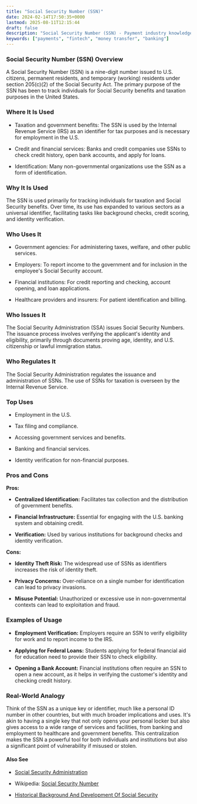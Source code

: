 ```yaml
---
title: "Social Security Number (SSN)"
date: 2024-02-14T17:50:35+0000
lastmod: 2025-08-11T12:15:44
draft: false
description: "Social Security Number (SSN) - Payment industry knowledge and insights"
keywords: ["payments", "fintech", "money transfer", "banking"]
---
```


### Social Security Number (SSN) Overview

A Social Security Number (SSN) is a nine-digit number issued to U.S. citizens, permanent residents, and temporary (working) residents under section 205(c)(2) of the Social Security Act. The primary purpose of the SSN has been to track individuals for Social Security benefits and taxation purposes in the United States.

### Where It Is Used

- Taxation and government benefits: The SSN is used by the Internal Revenue Service (IRS) as an identifier for tax purposes and is necessary for employment in the U.S.

- Credit and financial services: Banks and credit companies use SSNs to check credit history, open bank accounts, and apply for loans.

- Identification: Many non-governmental organizations use the SSN as a form of identification.

### Why It Is Used

The SSN is used primarily for tracking individuals for taxation and Social Security benefits. Over time, its use has expanded to various sectors as a universal identifier, facilitating tasks like background checks, credit scoring, and identity verification.

### Who Uses It

- Government agencies: For administering taxes, welfare, and other public services.

- Employers: To report income to the government and for inclusion in the employee's Social Security account.

- Financial institutions: For credit reporting and checking, account opening, and loan applications.

- Healthcare providers and insurers: For patient identification and billing.

### Who Issues It

The Social Security Administration (SSA) issues Social Security Numbers. The issuance process involves verifying the applicant's identity and eligibility, primarily through documents proving age, identity, and U.S. citizenship or lawful immigration status.

### Who Regulates It

The Social Security Administration regulates the issuance and administration of SSNs. The use of SSNs for taxation is overseen by the Internal Revenue Service.

### Top Uses

- Employment in the U.S.

- Tax filing and compliance.

- Accessing government services and benefits.

- Banking and financial services.

- Identity verification for non-financial purposes.

### Pros and Cons

**Pros:**

- **Centralized Identification:** Facilitates tax collection and the distribution of government benefits.

- **Financial Infrastructure:** Essential for engaging with the U.S. banking system and obtaining credit.

- **Verification:** Used by various institutions for background checks and identity verification.

**Cons:**

- **Identity Theft Risk:** The widespread use of SSNs as identifiers increases the risk of identity theft.

- **Privacy Concerns:** Over-reliance on a single number for identification can lead to privacy invasions.

- **Misuse Potential:** Unauthorized or excessive use in non-governmental contexts can lead to exploitation and fraud.

### Examples of Usage

- **Employment Verification:** Employers require an SSN to verify eligibility for work and to report income to the IRS.

- **Applying for Federal Loans:** Students applying for federal financial aid for education need to provide their SSN to check eligibility.

- **Opening a Bank Account:** Financial institutions often require an SSN to open a new account, as it helps in verifying the customer's identity and checking credit history.

### Real-World Analogy

Think of the SSN as a unique key or identifier, much like a personal ID number in other countries, but with much broader implications and uses. It's akin to having a single key that not only opens your personal locker but also gives access to a wide range of services and facilities, from banking and employment to healthcare and government benefits. This centralization makes the SSN a powerful tool for both individuals and institutions but also a significant point of vulnerability if misused or stolen.

#### Also See

- [Social Security Administration](https://www.ssa.gov/)

- Wikipedia: [Social Security Number](https://en.wikipedia.org/wiki/Social_Security_number)

- [Historical Background And Development Of Social Security](https://www.ssa.gov/history/briefhistory3.html)